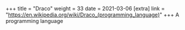 +++
title = "Draco"
weight = 33
date = 2021-03-06
[extra]
link = "https://en.wikipedia.org/wiki/Draco_(programming_language)"
+++
A programming language


